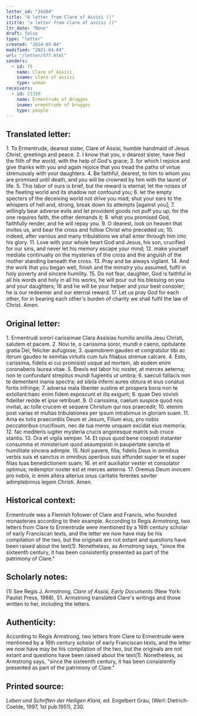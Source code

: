 ```yaml
---
letter_id: "24284"
title: "A letter from Clare of Assisi ()"
ititle: "a letter from clare of assisi ()"
ltr_date: "None"
draft: false
type: "letter"
created: "2014-03-04"
modified: "2021-04-04"
url: "/letter/577.html"
senders:
  - id: 75
    name: Clare of Assisi
    iname: clare of assisi
    type: woman
receivers:
  - id: 21330
    name: Ermentrude of Brugges
    iname: ermentrude of brugges
    type: people
---
```

<h2> Translated letter:</h2>1.  To Ermentrude, dearest sister, Clare of Assisi, humble handmaid of Jesus Christ, greetings and peace.
2.  I know that you, o dearest sister, have fled the filth of the world, with the help of God's grace;
3.  for which I rejoice and give thanks with you and again rejoice that you tread the paths of virtue strenuously with your daughters.
4.  Be faithful, dearest, to him to whom you are promised until death, and you will be crowned by him with the laurel of life.
5.  This labor of ours is brief, but the reward is eternal; let the noises of the fleeting world and its shadow not confound you;
6.  let the empty specters of the deceiving world not drive you mad; shut your ears to the whispers of hell and, strong, break down its attempts [against you];
7.  willingly bear adverse evils and let provident goods not puff you up; for the one requires faith, the other demands it;
8.  what you promised God, faithfully render, and he will repay you.
9.  O dearest, look on heaven that invites us, and bear the cross and follow Christ who preceded us;
10.  indeed, after various and many tribulations we shall enter through him into his glory.
11.  Love with your whole heart God and Jesus, his son, crucified for our sins, and never let his memory escape your mind;
12.  make yourself mediate continually on the mysteries of the cross and the anguish of the mother standing beneath the cross.
13.  Pray and be always vigilant.
14.  And the work that you began well, finish and the ministry you assumed, fulfil in holy poverty and sincere humility.
15.  Do not fear, daughter, God is faithful in all his words and holy in all his works, he will pour out his blessing on you and your daughters;
16  and he will be your helper and your best consoler; he is our redeemer and our eternal reward.
17.  Let us pray God for each other, for in bearing each other's burden of charity we shall fulfil the law of Christ.  Amen.
<h2 class="mt-4"> Original letter:</h2>1. Ermentrudi sorori carissimae Clara Assisias humilis ancilla Jesu Christi, salutem et pacem.
2. Novi te, o carissima soror, mundi e caeno, opitulante gratia Dei, feliciter aufugisse;
3. quamobrem gaudeo et congratulor tibi ac iterum gaudeo te semitas virtutis cum tuis filiabus strenue calcare.
4. Esto, carissima, fidelis ei cui promisisti usque ad mortem, ab eodem enim coronaberis laurea vitae.
5. Brevis est labor hic noster, at merces aeterna; non te confundant strepitus mundi fugientis ut umbra;
6. saeculi fallacis non te dementent inania spectra; ad sibila inferni aures obtura et eius conatus fortis infringe;
7. adversa mala libenter sustine et prospera bona non te extollant:haec enim fidem exposcunt et illa exigunt;
8. quae Deo vovisti fideliter redde et ipse retribuet.
9. O carissima, caelum suspice quod nos invitat, ac tolle crucem et sequere Christum qui nos praecedit;
10. etenim post varias et multas tribulationes per ipsum intrabimus in gloriam suam.
11. Ama ex totis praecordiis Deum et Jesum, Filium eius, pro nobis peccatoribus crucifixum, nec de tua mente unquam excidat eius memoria;
12. fac mediteris iugiter mysteria crucis angoresque matris sub cruce stantis.
13. Ora et vigila semper.
14. Et opus quod bene coepisti instanter consumma et ministerium quod assumpsisti in paupertate sancta et humilitate sincera adimple.
15. Noli pavere, filia, fidelis Deus in omnibus verbis suis et sanctus in omnibus operibus suis effundet super te et super filias tuas benedictionem suam;
16. et erit auxiliator vester et consolator optimus; redemptor noster est et merces aeterna.
17. Oremus Deum invicem pro nobis, ic enim altera alterius onus caritatis ferentes seviter adimplebimus legem Christi. Amen.
<h2 class="mt-4"> Historical context:</h2>Ermentrude was a Flemish follower of Clare and Francis, who founded monasteries according to their example.  According to Regis Armstrong, two letters from Clare to Ermentrude were mentioned by a 16th century scholar of early Franciscan texts, and the letter we now have may be his compilation of the two, but the originals are not extant and questions have been raised about the text(1). Nonetheless, as Armstrong says, "since the sixteenth century, it has been consistently presented as part of the patrimony of Clare."
<h2 class="mt-4"> Scholarly notes:</h2><p>(1) See Regis J. Armstrong, <em>Clare of Assisi, Early Documents</em> (New York: Paulist Press, 1988), 51. Armstrong translated Clare's writings and those written to her, including the letters.</p><h2 class="mt-4"> Authenticity:</h2><p>According to Regis Armstrong, two letters from Clare to Ermentrude were mentioned by a 16th century scholar of early Franciscan texts, and the letter we now have may be his compilation of the two, but the originals are not extant and questions have been raised about the text(1). Nonetheless, as Armstrong says, "since the sixteenth century, it has been consistently presented as part of the patrimony of Clare."</p><h2 class="mt-4"> Printed source:</h2><p><em>Leben und Schriften der Heiligen Klara</em>, ed. Engelbert Grau, (Werl: Dietrich-Coelde, 1997, 1st pub.1951), 230.</p>